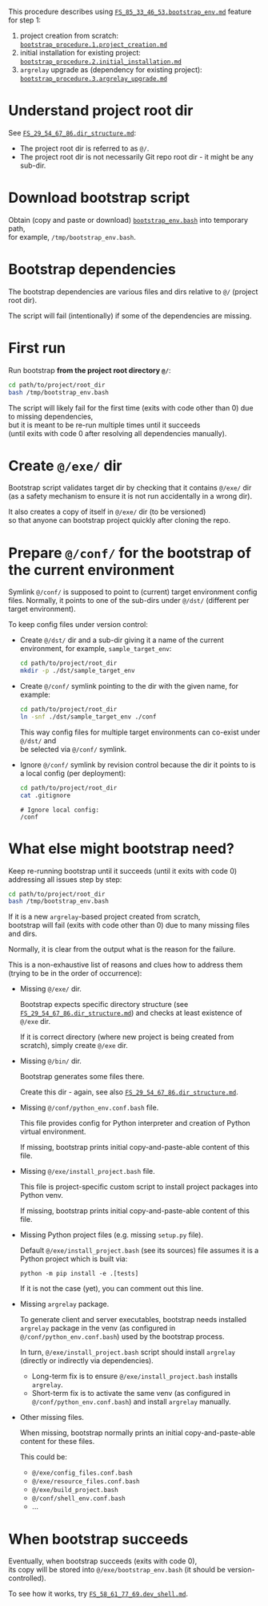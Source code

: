 
This procedure describes using [`FS_85_33_46_53.bootstrap_env.md`][FS_85_33_46_53.bootstrap_env.md] feature for step 1:
1.  project creation from scratch: [`bootstrap_procedure.1.project_creation.md`][bootstrap_procedure.1.project_creation.md]
2.  initial installation for existing project: [`bootstrap_procedure.2.initial_installation.md`][bootstrap_procedure.2.initial_installation.md]
3.  `argrelay` upgrade as (dependency for existing project): [`bootstrap_procedure.3.argrelay_upgrade.md`][bootstrap_procedure.3.argrelay_upgrade.md]

# Understand project root dir

See [`FS_29_54_67_86.dir_structure.md`][FS_29_54_67_86.dir_structure.md]:

*   The project root dir is referred to as `@/`.
*   The project root dir is not necessarily Git repo root dir - it might be any sub-dir.

# Download bootstrap script

Obtain (copy and paste or download) [`bootstrap_env.bash`][bootstrap_env.bash] into temporary path,<br/>
for example, `/tmp/bootstrap_env.bash`.

# Bootstrap dependencies

The bootstrap dependencies are various files and dirs relative to `@/` (project root dir).

The script will fail (intentionally) if some of the dependencies are missing.

# First run

Run bootstrap **from the project root directory `@/`**:

```sh
cd path/to/project/root_dir
bash /tmp/bootstrap_env.bash
```

The script will likely fail for the first time (exits with code other than 0) due to missing dependencies,<br/>
but it is meant to be re-run multiple times until it succeeds<br/>
(until exits with code 0 after resolving all dependencies manually).

# Create `@/exe/` dir

Bootstrap script validates target dir by checking that it contains `@/exe/` dir<br/>
(as a safety mechanism to ensure it is not run accidentally in a wrong dir).

It also creates a copy of itself in `@/exe/` dir (to be versioned)<br/>
so that anyone can bootstrap project quickly after cloning the repo.

# Prepare `@/conf/` for the bootstrap of the current environment

Symlink `@/conf/` is supposed to point to (current) target environment config files.
Normally, it points to one of the sub-dirs under `@/dst/` (different per target environment).

To keep config files under version control:

*   Create `@/dst/` dir and a sub-dir giving it a name of the current environment, for example, `sample_target_env`:

    ```sh
    cd path/to/project/root_dir
    mkdir -p ./dst/sample_target_env
    ```

*   Create `@/conf/` symlink pointing to the dir with the given name, for example:

    ```sh
    cd path/to/project/root_dir
    ln -snf ./dst/sample_target_env ./conf
    ```

    This way config files for multiple target environments can co-exist under `@/dst/` and<br/>
    be selected via `@/conf/` symlink.

*   Ignore `@/conf/` symlink by revision control because the dir it points to is a local config (per deployment):

    ```sh
    cd path/to/project/root_dir
    cat .gitignore
    ```
    
    ```
    # Ignore local config:
    /conf
    ```

# What else might bootstrap need?

Keep re-running bootstrap until it succeeds (until it exits with code 0) addressing all issues step by step:

```sh
cd path/to/project/root_dir
bash /tmp/bootstrap_env.bash
```

If it is a new `argrelay`-based project created from scratch,<br/>
bootstrap will fail (exits with code other than 0) due to many missing files and dirs.

Normally, it is clear from the output what is the reason for the failure.

This is a non-exhaustive list of reasons and clues how to address them (trying to be in the order of occurrence):

*   Missing `@/exe/` dir.

    Bootstrap expects specific directory structure (see [`FS_29_54_67_86.dir_structure.md`][FS_29_54_67_86.dir_structure.md])
    and checks at least existence of `@/exe` dir.

    If it is correct directory (where new project is being created from scratch), simply create `@/exe` dir.

*   Missing `@/bin/` dir.

    Bootstrap generates some files there.

    Create this dir - again, see also [`FS_29_54_67_86.dir_structure.md`][FS_29_54_67_86.dir_structure.md].

*   Missing `@/conf/python_env.conf.bash` file.

    This file provides config for Python interpreter and creation of Python virtual environment.

    If missing, bootstrap prints initial copy-and-paste-able content of this file.

*   Missing `@/exe/install_project.bash` file.

    This file is project-specific custom script to install project packages into Python venv.

    If missing, bootstrap prints initial copy-and-paste-able content of this file.

*   Missing Python project files (e.g. missing `setup.py` file).

    Default `@/exe/install_project.bash` (see its sources) file assumes it is a Python project which is built via:

    ```
    python -m pip install -e .[tests]
    ```

    If it is not the case (yet), you can comment out this line.

*   Missing `argrelay` package.

    To generate client and server executables, bootstrap needs installed `argrelay` package
    in the venv (as configured in `@/conf/python_env.conf.bash`) used by the bootstrap process.

    In turn, `@/exe/install_project.bash` script should install `argrelay` (directly or indirectly via dependencies).

    *   Long-term fix is to ensure `@/exe/install_project.bash` installs `argrelay`.
    *   Short-term fix is to activate the same venv (as configured in `@/conf/python_env.conf.bash`) and install `argrelay` manually.

*   Other missing files.

    When missing, bootstrap normally prints an initial copy-and-paste-able content for these files.

    This could be:

    *   `@/exe/config_files.conf.bash`
    *   `@/exe/resource_files.conf.bash`
    *   `@/exe/build_project.bash`
    *   `@/conf/shell_env.conf.bash`
    *   ...

# When bootstrap succeeds

Eventually, when bootstrap succeeds (exits with code 0),<br/>
its copy will be stored into `@/exe/bootstrap_env.bash` (it should be version-controlled).

To see how it works, try [`FS_58_61_77_69.dev_shell.md`][FS_58_61_77_69.dev_shell.md].

[bootstrap_procedure.1.project_creation.md]: bootstrap_procedure.1.project_creation.md
[bootstrap_procedure.2.initial_installation.md]: bootstrap_procedure.2.initial_installation
[bootstrap_procedure.3.argrelay_upgrade.md]: bootstrap_procedure.3.argrelay_upgrade.md

[FS_85_33_46_53.bootstrap_env.md]: ../feature_stories/FS_85_33_46_53.bootstrap_env.md
[FS_29_54_67_86.dir_structure.md]: ../feature_stories/FS_29_54_67_86.dir_structure.md
[FS_58_61_77_69.dev_shell.md]: ../feature_stories/FS_58_61_77_69.dev_shell.md
[bootstrap_env.bash]: ../../exe/bootstrap_env.bash
[root_readme.md]: ../../readme.md
